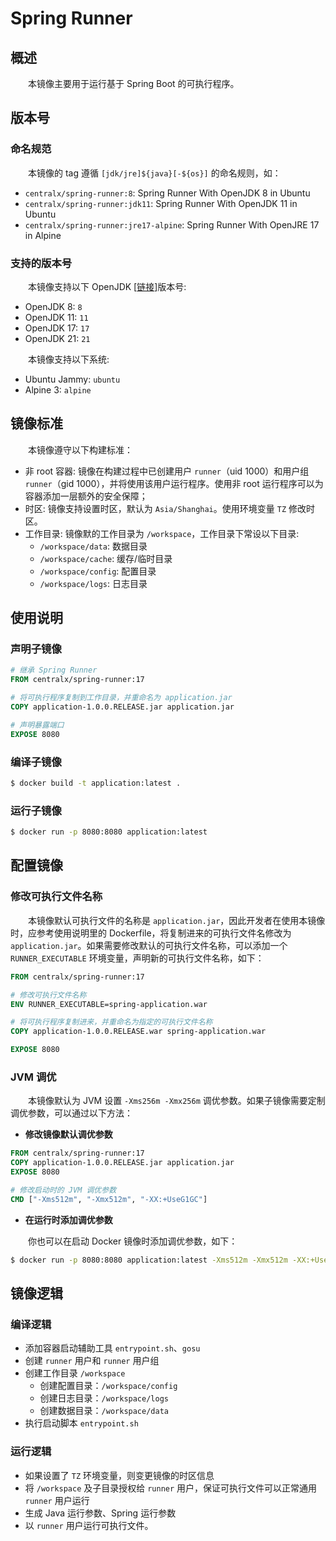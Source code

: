# Spring Runner
## 概述
&emsp;&emsp;本镜像主要用于运行基于 Spring Boot 的可执行程序。

## 版本号
### 命名规范
&emsp;&emsp;本镜像的 tag 遵循 `[jdk/jre]${java}[-${os}]` 的命名规则，如：

- `centralx/spring-runner:8`: Spring Runner With OpenJDK 8 in Ubuntu
- `centralx/spring-runner:jdk11`: Spring Runner With OpenJDK 11 in Ubuntu
- `centralx/spring-runner:jre17-alpine`: Spring Runner With OpenJRE 17 in Alpine

### 支持的版本号
&emsp;&emsp;本镜像支持以下 OpenJDK [[链接](https://hub.docker.com/r/centralx/openjdk)]版本号:

- OpenJDK 8: `8`
- OpenJDK 11: `11`
- OpenJDK 17: `17`
- OpenJDK 21: `21`

&emsp;&emsp;本镜像支持以下系统:

- Ubuntu Jammy: `ubuntu`
- Alpine 3: `alpine`

## 镜像标准
&emsp;&emsp;本镜像遵守以下构建标准：

- 非 root 容器: 镜像在构建过程中已创建用户 `runner`（uid 1000）和用户组 `runner`（gid 1000），并将使用该用户运行程序。使用非 root 运行程序可以为容器添加一层额外的安全保障；
- 时区: 镜像支持设置时区，默认为 `Asia/Shanghai`。使用环境变量 `TZ` 修改时区。
- 工作目录: 镜像默的工作目录为 `/workspace`，工作目录下常设以下目录:
  - `/workspace/data`: 数据目录
  - `/workspace/cache`: 缓存/临时目录
  - `/workspace/config`: 配置目录
  - `/workspace/logs`: 日志目录

## 使用说明
### 声明子镜像

```dockerfile
# 继承 Spring Runner
FROM centralx/spring-runner:17

# 将可执行程序复制到工作目录，并重命名为 application.jar
COPY application-1.0.0.RELEASE.jar application.jar

# 声明暴露端口
EXPOSE 8080
```

### 编译子镜像

```bash
$ docker build -t application:latest .
```

### 运行子镜像

```bash
$ docker run -p 8080:8080 application:latest
```

##  配置镜像
### 修改可执行文件名称
&emsp;&emsp;本镜像默认可执行文件的名称是 `application.jar`，因此开发者在使用本镜像时，应参考使用说明里的 Dockerfile，将复制进来的可执行文件名修改为 `application.jar`。如果需要修改默认的可执行文件名称，可以添加一个 `RUNNER_EXECUTABLE` 环境变量，声明新的可执行文件名称，如下：

```dockerfile
FROM centralx/spring-runner:17

# 修改可执行文件名称
ENV RUNNER_EXECUTABLE=spring-application.war

# 将可执行程序复制进来，并重命名为指定的可执行文件名称
COPY application-1.0.0.RELEASE.war spring-application.war

EXPOSE 8080
```

### JVM 调优
&emsp;&emsp;本镜像默认为 JVM 设置 `-Xms256m -Xmx256m` 调优参数。如果子镜像需要定制调优参数，可以通过以下方法：

- **修改镜像默认调优参数**

```dockerfile
FROM centralx/spring-runner:17
COPY application-1.0.0.RELEASE.jar application.jar
EXPOSE 8080

# 修改启动时的 JVM 调优参数
CMD ["-Xms512m", "-Xmx512m", "-XX:+UseG1GC"]
```

- **在运行时添加调优参数**

&emsp;&emsp;你也可以在启动 Docker 镜像时添加调优参数，如下：

```bash
$ docker run -p 8080:8080 application:latest -Xms512m -Xmx512m -XX:+UseG1GC
```

## 镜像逻辑
### 编译逻辑
- 添加容器启动辅助工具 `entrypoint.sh`、`gosu`
- 创建 `runner` 用户和 `runner` 用户组
- 创建工作目录 `/workspace`
    - 创建配置目录：`/workspace/config`
    - 创建日志目录：`/workspace/logs`
    - 创建数据目录：`/workspace/data`
- 执行启动脚本 `entrypoint.sh`

### 运行逻辑
- 如果设置了 `TZ` 环境变量，则变更镜像的时区信息
- 将 `/workspace` 及子目录授权给 `runner` 用户，保证可执行文件可以正常通用 `runner` 用户运行
- 生成 Java 运行参数、Spring 运行参数
- 以 `runner` 用户运行可执行文件。